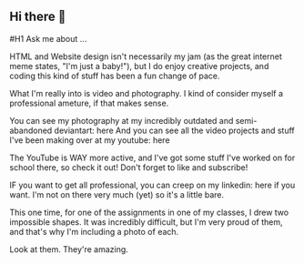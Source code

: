 ## Hi there 👋

<!--
**tcostale/tcostale** is a ✨ _special_ ✨ repository because its `README.md` (this file) appears on your GitHub profile.

Here are some ideas to get you started:

- 🔭 I’m currently working on ...
- 🌱 I’m currently learning ... test
- 👯 I’m looking to collaborate on ...
- 🤔 I’m looking for help with ...
- 💬 
- 📫 How to reach me: ...
- 😄 Pronouns: ...
- ⚡ Fun fact: ...
-->

#H1 Ask me about ...

HTML and Website design isn't necessarily my jam (as the great internet meme states, "I'm just a baby!"), but I do enjoy creative projects, and coding this kind of stuff has been a fun change of pace.

What I'm really into is video and photography. I kind of consider myself a professional ameture, if that makes sense.

You can see my photography at my incredibly outdated and semi-abandoned deviantart: here
And you can see all the video projects and stuff I've been making over at my youtube: here

The YouTube is WAY more active, and I've got some stuff I've worked on for school there, so check it out!
Don't forget to like and subscribe!

IF you want to get all professional, you can creep on my linkedin: here if you want. I'm not on there very much (yet) so it's a little bare.



This one time, for one of the assignments in one of my classes, I drew two impossible shapes. It was incredibly difficult, but I'm very proud of them, and that's why I'm including a photo of each.

Look at them. They're amazing.
